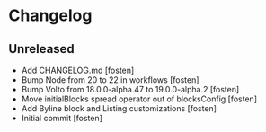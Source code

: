 # Changelog

<!-- You should *NOT* be adding new change log entries to this file.
     You should create a file in the news directory instead.
     For helpful instructions, please see:
     https://6.docs.plone.org/volto/developer-guidelines/contributing.html#create-a-pull-request
-->

<!-- towncrier release notes start -->

## Unreleased

- Add CHANGELOG.md [fosten]
- Bump Node from 20 to 22 in workflows [fosten]
- Bump Volto from 18.0.0-alpha.47 to 19.0.0-alpha.2 [fosten]
- Move initialBlocks spread operator out of blocksConfig [fosten]
- Add Byline block and Listing customizations [fosten]
- Initial commit [fosten]